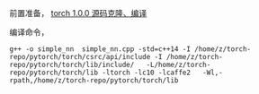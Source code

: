 前置准备， [torch 1.0.0 源码克隆、编译](http://giteaz:3000/wiki/github-gitee-GITEA/src/commit/34588025a65ef7ce6dce37eec5051031eb618738#pytorch-v100)



编译命令， 

```shell
g++ -o simple_nn  simple_nn.cpp -std=c++14 -I /home/z/torch-repo/pytorch/torch/csrc/api/include -I /home/z/torch-repo/pytorch/torch/lib/include/   -L/home/z/torch-repo/pytorch/torch/lib -ltorch -lc10 -lcaffe2   -Wl,-rpath,/home/z/torch-repo/pytorch/torch/lib 

```